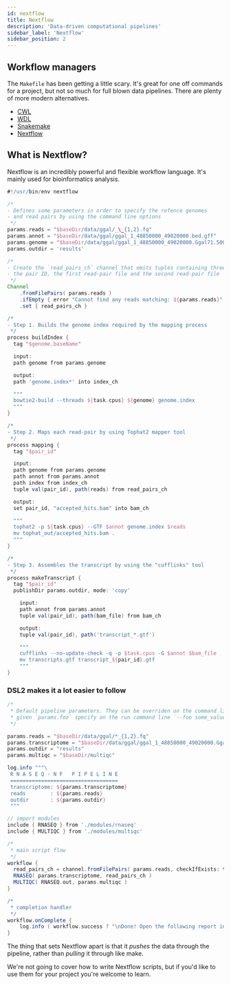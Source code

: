 ```yaml
---
id: nextflow
title: Nextflow
description: 'Data-driven computational pipelines'
sidebar_label: 'Nextflow'
sidebar_position: 2
---
```


## Workflow managers

The `Makefile` has been getting a little scary. It's great for one off commands
for a project, but not so much for full blown data pipelines. There are plenty
of more modern alternatives.

- [CWL](https://www.commonwl.org/user_guide/index.html)
- [WDL](https://github.com/openwdl/wdl)
- [Snakemake](https://snakemake.readthedocs.io/en/stable/)
- [Nextflow](https://www.nextflow.io/)

## What is Nextflow?

Nextflow is an incredibly powerful and flexible workflow language. It's mainly
used for bioinformatics analysis.

```groovy
#!/usr/bin/env nextflow

/*
- Defines some parameters in order to specify the refence genomes
- and read pairs by using the command line options
 */
params.reads = "$baseDir/data/ggal/_\_{1,2}.fq"
params.annot = "$baseDir/data/ggal/ggal_1_48850000_49020000.bed.gff"
params.genome = "$baseDir/data/ggal/ggal_1_48850000_49020000.Ggal71.500bpflank.fa"
params.outdir = 'results'

/*
- Create the `read_pairs_ch` channel that emits tuples containing three elements:
- the pair ID, the first read-pair file and the second read-pair file
 */
Channel
    .fromFilePairs( params.reads )
    .ifEmpty { error "Cannot find any reads matching: ${params.reads}" }
    .set { read_pairs_ch }

/*
- Step 1. Builds the genome index required by the mapping process
 */
process buildIndex {
  tag "$genome.baseName"

  input:
  path genome from params.genome

  output:
  path 'genome.index*' into index_ch

  """
  bowtie2-build --threads ${task.cpus} ${genome} genome.index
  """
}

/*
- Step 2. Maps each read-pair by using Tophat2 mapper tool
 */
process mapping {
  tag "$pair_id"

  input:
  path genome from params.genome
  path annot from params.annot
  path index from index_ch
  tuple val(pair_id), path(reads) from read_pairs_ch

  output:
  set pair_id, "accepted_hits.bam" into bam_ch

  """
  tophat2 -p ${task.cpus} --GTF $annot genome.index $reads
  mv tophat_out/accepted_hits.bam .
  """
}

/*
- Step 3. Assembles the transcript by using the "cufflinks" tool
 */
process makeTranscript {
  tag "$pair_id"
  publishDir params.outdir, mode: 'copy'

    input:
    path annot from params.annot
    tuple val(pair_id), path(bam_file) from bam_ch

    output:
    tuple val(pair_id), path('transcript_*.gtf')

    """
    cufflinks --no-update-check -q -p $task.cpus -G $annot $bam_file
    mv transcripts.gtf transcript_${pair_id}.gtf
    """
}
```

### DSL2 makes it a lot easier to follow

```groovy
/*
 * Default pipeline parameters. They can be overriden on the command line eg.
 * given `params.foo` specify on the run command line `--foo some_value`.
 */

params.reads = "$baseDir/data/ggal/*_{1,2}.fq"
params.transcriptome = "$baseDir/data/ggal/ggal_1_48850000_49020000.Ggal71.500bpflank.fa"
params.outdir = "results"
params.multiqc = "$baseDir/multiqc"

log.info """\
 R N A S E Q - N F   P I P E L I N E
 ===================================
 transcriptome: ${params.transcriptome}
 reads        : ${params.reads}
 outdir       : ${params.outdir}
 """

// import modules
include { RNASEQ } from './modules/rnaseq'
include { MULTIQC } from './modules/multiqc'

/*
 * main script flow
 */
workflow {
  read_pairs_ch = channel.fromFilePairs( params.reads, checkIfExists: true )
  RNASEQ( params.transcriptome, read_pairs_ch )
  MULTIQC( RNASEQ.out, params.multiqc )
}

/*
 * completion handler
 */
workflow.onComplete {
    log.info ( workflow.success ? "\nDone! Open the following report in your browser --> $params.outdir/multiqc_report.html\n" : "Oops .. something went wrong" )
}
```

The thing that sets Nextflow apart is that it _pushes_ the data through the
pipeline, rather than _pulling_ it through like make.

We're not going to cover how to write Nextflow scripts, but if you'd like to use
them for your project you're welcome to learn.
